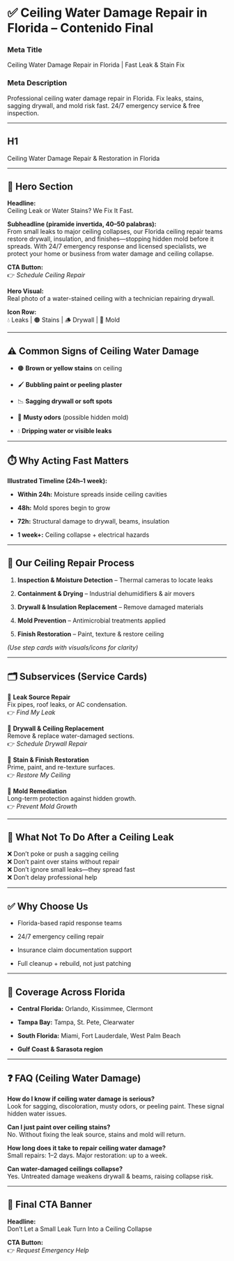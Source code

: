 # **✅ Ceiling Water Damage Repair in Florida – Contenido Final**

### **Meta Title**

Ceiling Water Damage Repair in Florida | Fast Leak & Stain Fix

### **Meta Description**

Professional ceiling water damage repair in Florida. Fix leaks, stains, sagging drywall, and mold risk fast. 24/7 emergency service & free inspection.

---

## **H1**

Ceiling Water Damage Repair & Restoration in Florida

---

## **🦸 Hero Section**

**Headline:**  
 Ceiling Leak or Water Stains? We Fix It Fast.

**Subheadline (piramide invertida, 40–50 palabras):**  
 From small leaks to major ceiling collapses, our Florida ceiling repair teams restore drywall, insulation, and finishes—stopping hidden mold before it spreads. With 24/7 emergency response and licensed specialists, we protect your home or business from water damage and ceiling collapse.

**CTA Button:**  
 👉 *Schedule Ceiling Repair*

**Hero Visual:**  
 Real photo of a water-stained ceiling with a technician repairing drywall.

**Icon Row:**  
 💧 Leaks | 🟤 Stains | 🪵 Drywall | 🦠 Mold

---

## **⚠️ Common Signs of Ceiling Water Damage**

* 🟤 **Brown or yellow stains** on ceiling

* 🖌️ **Bubbling paint or peeling plaster**

* 📉 **Sagging drywall or soft spots**

* 🦠 **Musty odors** (possible hidden mold)

* 💧 **Dripping water or visible leaks**

---

## **⏱️ Why Acting Fast Matters**

**Illustrated Timeline (24h–1 week):**

* **Within 24h:** Moisture spreads inside ceiling cavities

* **48h:** Mold spores begin to grow

* **72h:** Structural damage to drywall, beams, insulation

* **1 week+:** Ceiling collapse \+ electrical hazards

---

## **🔧 Our Ceiling Repair Process**

1. **Inspection & Moisture Detection** – Thermal cameras to locate leaks

2. **Containment & Drying** – Industrial dehumidifiers & air movers

3. **Drywall & Insulation Replacement** – Remove damaged materials

4. **Mold Prevention** – Antimicrobial treatments applied

5. **Finish Restoration** – Paint, texture & restore ceiling

*(Use step cards with visuals/icons for clarity)*

---

## **🗂️ Subservices (Service Cards)**

🔎 **Leak Source Repair**  
 Fix pipes, roof leaks, or AC condensation.  
 👉 *Find My Leak*

🧱 **Drywall & Ceiling Replacement**  
 Remove & replace water-damaged sections.  
 👉 *Schedule Drywall Repair*

🎨 **Stain & Finish Restoration**  
 Prime, paint, and re-texture surfaces.  
 👉 *Restore My Ceiling*

🦠 **Mold Remediation**  
 Long-term protection against hidden growth.  
 👉 *Prevent Mold Growth*

---

## **🚫 What Not To Do After a Ceiling Leak**

❌ Don’t poke or push a sagging ceiling  
 ❌ Don’t paint over stains without repair  
 ❌ Don’t ignore small leaks—they spread fast  
 ❌ Don’t delay professional help

---

## **✅ Why Choose Us**

* Florida-based rapid response teams

* 24/7 emergency ceiling repair

* Insurance claim documentation support

* Full cleanup \+ rebuild, not just patching

---

## **📍 Coverage Across Florida**

* **Central Florida:** Orlando, Kissimmee, Clermont

* **Tampa Bay:** Tampa, St. Pete, Clearwater

* **South Florida:** Miami, Fort Lauderdale, West Palm Beach

* **Gulf Coast & Sarasota region**

---

## **❓ FAQ (Ceiling Water Damage)**

**How do I know if ceiling water damage is serious?**  
 Look for sagging, discoloration, musty odors, or peeling paint. These signal hidden water issues.

**Can I just paint over ceiling stains?**  
 No. Without fixing the leak source, stains and mold will return.

**How long does it take to repair ceiling water damage?**  
 Small repairs: 1–2 days. Major restoration: up to a week.

**Can water-damaged ceilings collapse?**  
 Yes. Untreated damage weakens drywall & beams, raising collapse risk.

---

## **🏁 Final CTA Banner**

**Headline:**  
 Don’t Let a Small Leak Turn Into a Ceiling Collapse

**CTA Button:**  
 👉 *Request Emergency Help*

